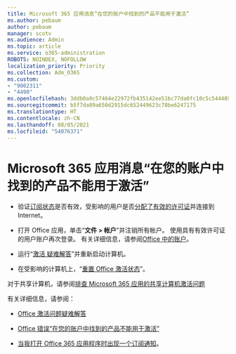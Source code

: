 ```yaml
---
title: Microsoft 365 应用消息“在您的账户中找到的产品不能用于激活”
ms.author: pebaum
author: pebaum
manager: scotv
ms.audience: Admin
ms.topic: article
ms.service: o365-administration
ROBOTS: NOINDEX, NOFOLLOW
localization_priority: Priority
ms.collection: Adm_O365
ms.custom:
- "9002311"
- "4490"
ms.openlocfilehash: 3ddb0a9c57464e22972fb435142ee51bc77da0fc10c5c5444894cdbeb35fb6d4
ms.sourcegitcommit: b5f7da89a650d2915dc652449623c78be6247175
ms.translationtype: HT
ms.contentlocale: zh-CN
ms.lasthandoff: 08/05/2021
ms.locfileid: "54076371"
---
```

# <a name="microsoft-365-apps-message---the-products-we-found-in-your-account-cant-be-used-to-activate"></a>Microsoft 365 应用消息“在您的账户中找到的产品不能用于激活”

- 验证[订阅状态](https://support.office.com/article/unlicensed-product-and-activation-errors-in-office-0d23d3c0-c19c-4b2f-9845-5344fedc4380#bkmk_checksubscription)是否有效，受影响的用户是否[分配了有效的许可证](https://support.office.com/article/997596B5-4173-4627-B915-36ABAC6786DC?wt.mc_id=Alchemy_ClientDIA)并连接到 Internet。 

- 打开 Office 应用，单击“**文件 > 帐户**”并注销所有帐户。 使用具有有效许可证的用户账户再次登录。 有关详细信息，请参阅[Office 中的账户](https://support.office.com/article/accounts-in-office-628ea040-f265-49de-b986-be09c3ebf8a9)。

- 运行“[激活 疑难解答](https://aka.ms/SARA-OfficeActivation-Alchemy)”并重新启动计算机。

- 在受影响的计算机上，“[重置 Office 激活状态](https://docs.microsoft.com/office/troubleshoot/activation/reset-office-365-proplus-activation-state)”。

对于共享计算机，请参阅[排查 Microsoft 365 应用的共享计算机激活问题](https://docs.microsoft.com/DeployOffice/troubleshoot-shared-computer-activation)

有关详细信息，请参阅： 

- [Office 激活问题疑难解答](https://support.office.com/article/unlicensed-product-and-activation-errors-in-office-0d23d3c0-c19c-4b2f-9845-5344fedc4380)

- [Office 错误“在您的账户中找到的产品不能用于激活”](https://support.office.com/article/office-error-the-products-we-found-in-your-account-can-t-be-used-to-activate-c9f9a0b3-5aae-4131-8077-21e6a59f141e)

- [当我打开 Office 365 应用程序时出现一个订阅通知](https://support.office.com/article/a-subscription-notice-appears-when-i-open-an-office-365-application-4cabe32c-f594-4c0e-9191-3d3ade10cceb)。
